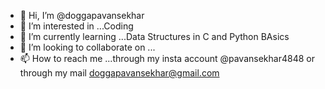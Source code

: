 - 👋 Hi, I’m @doggapavansekhar
- 👀 I’m interested in ...Coding 
- 🌱 I’m currently learning ...Data Structures in C and Python BAsics
- 💞️ I’m looking to collaborate on ...
- 📫 How to reach me ...through my insta account @pavansekhar4848 or through my mail doggapavansekhar@gmail.com

<!---
doggapavansekhar/doggapavansekhar is a ✨ special ✨ repository because its `README.md` (this file) appears on your GitHub profile.
You can click the Preview link to take a look at your changes.
--->
